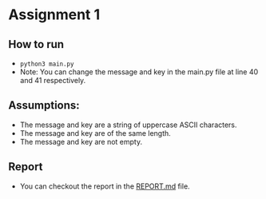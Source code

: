 # Assignment 1

## How to run
- `python3 main.py`
- Note: You can change the message and key in the main.py file at line 40 and 41 respectively.

## Assumptions:
- The message and key are a string of uppercase ASCII characters.
- The message and key are of the same length.
- The message and key are not empty.

## Report
- You can checkout the report in the [REPORT.md](REPORT.md) file.